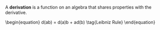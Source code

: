 A **derivation** is a function on an algebra that shares properties with the derivative.

\begin{equation}
d(ab) = d(a)b + ad(b) \tag{Leibniz Rule}
\end{equation}